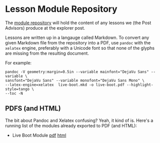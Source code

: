 Lesson Module Repository
========================

The [module repository](https://github.com/cyberpost500/modules/) will hold the
content of any lessons we (the Post Advisors) produce at the explorer post.

Lessons are written up in a langauge called Markdown.  To convert any given
Markdown file from the repository into a PDF, use `pandoc` with the `xelatex`
engine, preferably with a Unicode font so that none of the glyphs are missing
from the resulting document.

For example:

    pandoc -V geometry:margin=0.5in --variable mainfont="DejaVu Sans" --variable \
    sansfont="DejaVu Sans" --variable monofont="DejaVu Sans Mono" \
    --latex-engine=xelatex  live-boot.mkd -o live-boot.pdf --highlight-style=tango \
    --toc -N

PDFS (and HTML)
---------------
The bit about Pandoc and Xelatex confusing?  Yeah, it kind of is.  Here's a
running list of the modules already exported to PDF (and HTML):

* Live Boot Module [pdf](live-boot/live-boot.pdf) [html](live-boot/live-boot.html)
